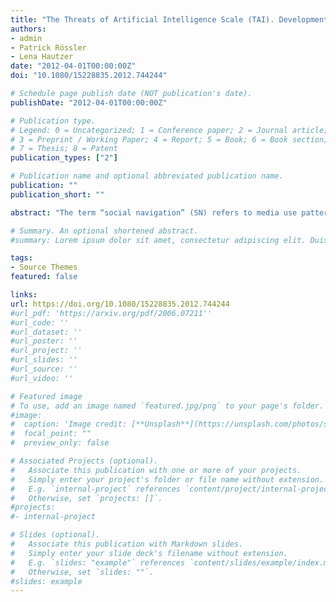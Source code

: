 ```yaml
---
title: "The Threats of Artificial Intelligence Scale (TAI). Development, Measurement and Test Over Three Application Domains"
authors:
- admin
- Patrick Rössler
- Lena Hautzer
date: "2012-04-01T00:00:00Z"
doi: "10.1080/15228835.2012.744244"

# Schedule page publish date (NOT publication's date).
publishDate: "2012-04-01T00:00:00Z"

# Publication type.
# Legend: 0 = Uncategorized; 1 = Conference paper; 2 = Journal article;
# 3 = Preprint / Working Paper; 4 = Report; 5 = Book; 6 = Book section;
# 7 = Thesis; 8 = Patent
publication_types: ["2"]

# Publication name and optional abbreviated publication name.
publication: ""
publication_short: ""

abstract: "The term “social navigation” (SN) refers to media use patterns that are driven by the previous media activities of others. This phenomenon is widely encountered in social media environments, which allow users to easily leave and receive information. However, investigating the variety of SN actions, such as rating, forwarding, and even producing media items oneself, increases the prevalent challenges of empirical research on web content. The article reflects on these challenges and offers possible solutions via the example of a pilot study concerning online news based on a multi-method design with a particular emphasis on online content analysis. Special attention is devoted to the dynamics of online media and online news in particular, data reactivity during research, algorithmic content production, and the impact of relationship-related information." 

# Summary. An optional shortened abstract.
#summary: Lorem ipsum dolor sit amet, consectetur adipiscing elit. Duis posuere tellus ac convallis placerat. Proin tincidunt magna sed ex sollicitudin condimentum.

tags:
- Source Themes
featured: false

links:
url: https://doi.org/10.1080/15228835.2012.744244
#url_pdf: 'https://arxiv.org/pdf/2006.07211''
#url_code: ''
#url_dataset: ''
#url_poster: ''
#url_project: ''
#url_slides: ''
#url_source: ''
#url_video: ''

# Featured image
# To use, add an image named `featured.jpg/png` to your page's folder. 
#image:
#  caption: 'Image credit: [**Unsplash**](https://unsplash.com/photos/s9CC2SKySJM)'
#  focal_point: ""
#  preview_only: false

# Associated Projects (optional).
#   Associate this publication with one or more of your projects.
#   Simply enter your project's folder or file name without extension.
#   E.g. `internal-project` references `content/project/internal-project/index.md`.
#   Otherwise, set `projects: []`.
#projects:
#- internal-project

# Slides (optional).
#   Associate this publication with Markdown slides.
#   Simply enter your slide deck's filename without extension.
#   E.g. `slides: "example"` references `content/slides/example/index.md`.
#   Otherwise, set `slides: ""`.
#slides: example
---
```

